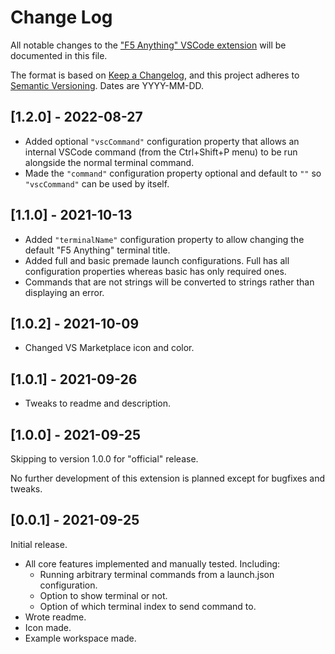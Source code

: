# Change Log

All notable changes to the
["F5 Anything" VSCode extension](https://marketplace.visualstudio.com/items?itemName=discretegames.f5anything)
will be documented in this file.

The format is based on [Keep a Changelog](https://keepachangelog.com/en/1.0.0/),
and this project adheres to [Semantic Versioning](https://semver.org/spec/v2.0.0.html). Dates are YYYY-MM-DD.

## [1.2.0] - 2022-08-27

-   Added optional `"vscCommand"` configuration property that allows an internal VSCode command
(from the Ctrl+Shift+P menu) to be run alongside the normal terminal command.
-   Made the `"command"` configuration property optional and default to `""` so `"vscCommand"` can be used by itself.

## [1.1.0] - 2021-10-13

-   Added `"terminalName"` configuration property to allow changing the default "F5 Anything" terminal title.
-   Added full and basic premade launch configurations.
Full has all configuration properties whereas basic has only required ones.
-   Commands that are not strings will be converted to strings rather than displaying an error.

## [1.0.2] - 2021-10-09

-   Changed VS Marketplace icon and color.

## [1.0.1] - 2021-09-26

-   Tweaks to readme and description.

## [1.0.0] - 2021-09-25

Skipping to version 1.0.0 for "official" release.

No further development of this extension is planned except for bugfixes and tweaks.

## [0.0.1] - 2021-09-25

Initial release.

-   All core features implemented and manually tested. Including:
    -   Running arbitrary terminal commands from a launch.json configuration.
    -   Option to show terminal or not.
    -   Option of which terminal index to send command to.
-   Wrote readme.
-   Icon made.
-   Example workspace made.
